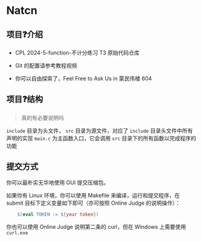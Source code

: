 # Natcn

## 项目❓介绍

- CPL 2024-5-function-不计分练习 T3 原始代码仓库

- Git 的配置请参考教程视频

- 你可以自由探索了，Feel Free to Ask Us in 蒙民伟楼 604

## 项目❓结构

> 真的有必要说明吗

`include` 目录为头文件， `src` 目录为源文件，对应了 `include` 目录头文件中所有声明的实现
`main.c` 为主函数入口，它会调用 `src` 目录下的所有函数以完成程序的功能

## 提交方式

你可以最朴实无华地使用 GUI 提交压缩包。

如果你有 Linux 环境，你可以使用 Makefile 来编译，运行和提交程序，在 submit 目标下定义变量如下即可（亦可按照 Online Judge 的说明操作）：
    
```makefile
    $(eval TOKEN := ${your token})
```

你也可以使用 Online Judge 说明第二条的 curl，但在 Windows 上需要使用 `curl.exe`